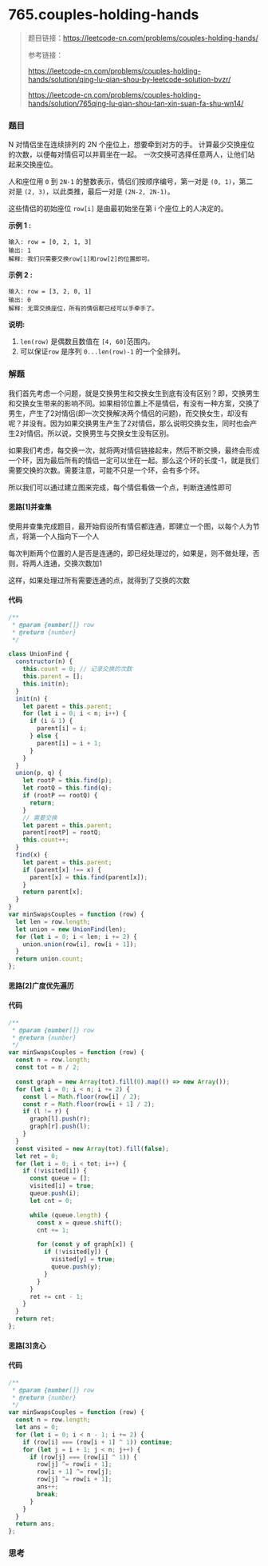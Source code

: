 # 765.couples-holding-hands

> 题目链接：https://leetcode-cn.com/problems/couples-holding-hands/
>
> 参考链接：
>
> https://leetcode-cn.com/problems/couples-holding-hands/solution/qing-lu-qian-shou-by-leetcode-solution-bvzr/
>
> https://leetcode-cn.com/problems/couples-holding-hands/solution/765qing-lu-qian-shou-tan-xin-suan-fa-shu-wn14/

### 题目

N 对情侣坐在连续排列的 2N 个座位上，想要牵到对方的手。 计算最少交换座位的次数，以便每对情侣可以并肩坐在一起。 *一*次交换可选择任意两人，让他们站起来交换座位。

人和座位用 `0` 到 `2N-1` 的整数表示，情侣们按顺序编号，第一对是 `(0, 1)`，第二对是 `(2, 3)`，以此类推，最后一对是 `(2N-2, 2N-1)`。

这些情侣的初始座位 `row[i]` 是由最初始坐在第 i 个座位上的人决定的。

**示例 1 :**

```
输入: row = [0, 2, 1, 3]
输出: 1
解释: 我们只需要交换row[1]和row[2]的位置即可。
```

**示例 2 :**

```
输入: row = [3, 2, 0, 1]
输出: 0
解释: 无需交换座位，所有的情侣都已经可以手牵手了。
```

**说明:**

1. `len(row)` 是偶数且数值在 `[4, 60]`范围内。
2. 可以保证`row` 是序列 `0...len(row)-1` 的一个全排列。



### 解题

我们首先考虑一个问题，就是交换男生和交换女生到底有没有区别？即，交换男生和交换女生带来的影响不同。如果相邻位置上不是情侣，有没有一种方案，交换了男生，产生了2对情侣(即一次交换解决两个情侣的问题)，而交换女生，却没有呢？并没有。因为如果交换男生产生了2对情侣，那么说明交换女生，同时也会产生2对情侣。所以说，交换男生与交换女生没有区别。

如果我们考虑，每交换一次，就将两对情侣链接起来，然后不断交换，最终会形成一个环，因为最后所有的情侣一定可以坐在一起。那么这个环的长度-1，就是我们需要交换的次数。需要注意，可能不只是一个环，会有多个环。

所以我们可以通过建立图来完成，每个情侣看做一个点，判断连通性即可

#### 思路[1]并查集

使用并查集完成题目，最开始假设所有情侣都连通，即建立一个图，以每个人为节点，将第一个人指向下一个人

每次判断两个位置的人是否是连通的，即已经处理过的，如果是，则不做处理，否则，将两人连通，交换次数加1

这样，如果处理过所有需要连通的点，就得到了交换的次数

#### 代码

```javascript
/**
 * @param {number[]} row
 * @return {number}
 */

class UnionFind {
  constructor(n) {
    this.count = 0; // 记录交换的次数
    this.parent = [];
    this.init(n);
  }
  init(n) {
    let parent = this.parent;
    for (let i = 0; i < n; i++) {
      if (i & 1) {
        parent[i] = i;
      } else {
        parent[i] = i + 1;
      }
    }
  }
  union(p, q) {
    let rootP = this.find(p);
    let rootQ = this.find(q);
    if (rootP == rootQ) {
      return;
    }
    // 需要交换
    let parent = this.parent;
    parent[rootP] = rootQ;
    this.count++;
  }
  find(x) {
    let parent = this.parent;
    if (parent[x] !== x) {
      parent[x] = this.find(parent[x]);
    }
    return parent[x];
  }
}
var minSwapsCouples = function (row) {
  let len = row.length;
  let union = new UnionFind(len);
  for (let i = 0; i < len; i += 2) {
    union.union(row[i], row[i + 1]);
  }
  return union.count;
};
```

#### 思路[2]广度优先遍历



#### 代码

```javascript
/**
 * @param {number[]} row
 * @return {number}
 */
var minSwapsCouples = function (row) {
  const n = row.length;
  const tot = n / 2;

  const graph = new Array(tot).fill(0).map(() => new Array());
  for (let i = 0; i < n; i += 2) {
    const l = Math.floor(row[i] / 2);
    const r = Math.floor(row[i + 1] / 2);
    if (l != r) {
      graph[l].push(r);
      graph[r].push(l);
    }
  }
  const visited = new Array(tot).fill(false);
  let ret = 0;
  for (let i = 0; i < tot; i++) {
    if (!visited[i]) {
      const queue = [];
      visited[i] = true;
      queue.push(i);
      let cnt = 0;

      while (queue.length) {
        const x = queue.shift();
        cnt += 1;

        for (const y of graph[x]) {
          if (!visited[y]) {
            visited[y] = true;
            queue.push(y);
          }
        }
      }
      ret += cnt - 1;
    }
  }
  return ret;
};
```

#### 思路[3]贪心



#### 代码

```javascript
/**
 * @param {number[]} row
 * @return {number}
 */
var minSwapsCouples = function (row) {
  const n = row.length;
  let ans = 0;
  for (let i = 0; i < n - 1; i += 2) {
    if (row[i] === (row[i + 1] ^ 1)) continue;
    for (let j = i + 1; j < n; j++) {
      if (row[j] === (row[i] ^ 1)) {
        row[j] ^= row[i + 1];
        row[i + 1] ^= row[j];
        row[j] ^= row[i + 1];
        ans++;
        break;
      }
    }
  }
  return ans;
};
```



### 思考
